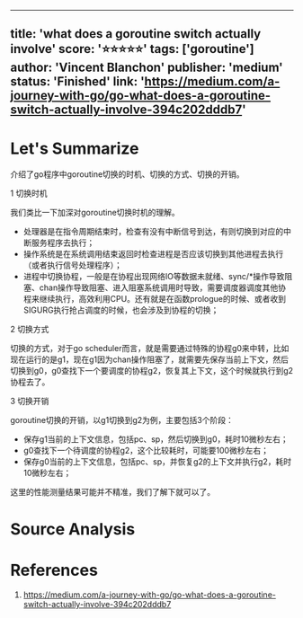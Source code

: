 
---
title: 'what does a goroutine switch actually involve'
score: '⭐️⭐️⭐️⭐️⭐️'
tags: ['goroutine']
author: 'Vincent Blanchon'
publisher: 'medium'
status: 'Finished'
link: 'https://medium.com/a-journey-with-go/go-what-does-a-goroutine-switch-actually-involve-394c202dddb7'
---

# Let's Summarize

介绍了go程序中goroutine切换的时机、切换的方式、切换的开销。

1 切换时机

我们类比一下加深对goroutine切换时机的理解。

- 处理器是在指令周期结束时，检查有没有中断信号到达，有则切换到对应的中断服务程序去执行；
- 操作系统是在系统调用结束返回时检查进程是否应该切换到其他进程去执行（或者执行信号处理程序）；
- 进程中切换协程，一般是在协程出现网络IO等数据未就绪、sync/*操作导致阻塞、chan操作导致阻塞、进入阻塞系统调用时导致，需要调度器调度其他协程来继续执行，高效利用CPU。还有就是在函数prologue的时候、或者收到SIGURG执行抢占调度的时候，也会涉及到协程的切换；

2 切换方式

切换的方式，对于go scheduler而言，就是需要通过特殊的协程g0来中转，比如现在运行的是g1，现在g1因为chan操作阻塞了，就需要先保存当前上下文，然后切换到g0，g0查找下一个要调度的协程g2，恢复其上下文，这个时候就执行到g2协程去了。

3 切换开销

goroutine切换的开销，以g1切换到g2为例，主要包括3个阶段：
- 保存g1当前的上下文信息，包括pc、sp，然后切换到g0，耗时10微秒左右；
- g0查找下一个待调度的协程g2，这个比较耗时，可能要100微秒左右；
- 保存g0当前的上下文信息，包括pc、sp，并恢复g2的上下文并执行g2，耗时10微秒左右；

这里的性能测量结果可能并不精准，我们了解下就可以了。

# Source Analysis



# References
1. https://medium.com/a-journey-with-go/go-what-does-a-goroutine-switch-actually-involve-394c202dddb7
